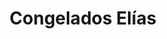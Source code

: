 ---
title: "Congelados Elías"
url: /la-linea-de-la-concepcion/congelados-elias/
shop: alimentos congelados
---